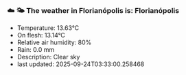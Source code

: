 ### ☁️ 🌤️  The weather in Florianópolis is: Florianópolis

- Temperature: 13.63°C
- On flesh: 13.14°C
- Relative air humidity: 80%
- Rain: 0.0 mm
- Description: Clear sky
- last updated: 2025-09-24T03:33:00.258468
